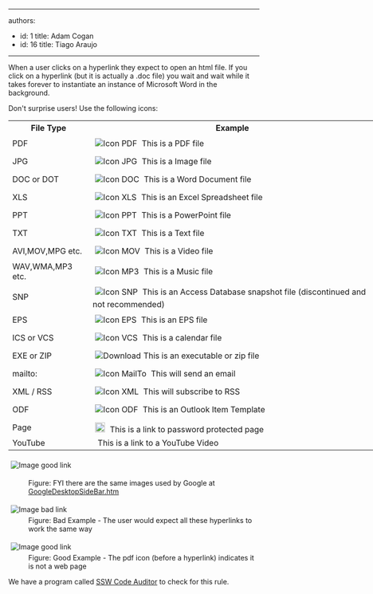 

---
authors:
  - id: 1
    title: Adam Cogan
  - id: 16
    title: Tiago Araujo
---




<span class='intro'> <p>​When a user clicks on a hyperlink they expect to open an 
     html file. If you click on a hyperlink (but it is actually a 
     .doc file) you wait and wait while it takes forever to 
     instantiate an instance of Microsoft Word in the background.
                </p> </span>

<p>Don't surprise users! Use the following icons&#58; </p><table cellspacing="0" cellpadding="3" class="style1 " style="width&#58;738px;"><tbody><tr><th scope="col">File Type </th><th scope="col">Example </th></tr><tr><td>PDF </td><td> 
            <img alt="Icon PDF" src="http&#58;//www.ssw.com.au/ssw/Images/IconPdf.png" style="margin&#58;5px;" /> This is a PDF file </td></tr><tr><td>JPG </td><td> 
            <img alt="Icon JPG" src="http&#58;//www.ssw.com.au/ssw/Images/IconJpg.gif" style="margin&#58;5px;" /> This is a Image file </td></tr><tr><td>DOC or DOT </td><td> 
            <img alt="Icon DOC" src="http&#58;//www.ssw.com.au/ssw/Images/IconDoc.png" style="margin&#58;5px;" /> This is a Word Document file </td></tr><tr><td>XLS </td><td> 
            <img alt="Icon XLS" src="http&#58;//www.ssw.com.au/ssw/Images/IconXls.gif" style="margin&#58;5px;" /> This is an Excel Spreadsheet file </td></tr><tr><td>PPT </td><td> 
            <img alt="Icon PPT" src="http&#58;//www.ssw.com.au/ssw/Images/IconPPT.png" style="margin&#58;5px;" /> This is a PowerPoint file </td></tr><tr><td>TXT </td><td> 
            <img alt="Icon TXT" src="http&#58;//www.ssw.com.au/ssw/Images/IconTxt.gif" style="margin&#58;5px;" /> This is a Text file </td></tr><tr><td>AVI,MOV,MPG etc. </td><td> 
            <img alt="Icon MOV" src="http&#58;//www.ssw.com.au/ssw/Images/IconMov.gif" style="margin&#58;5px;" /> This is a Video file </td></tr><tr><td>WAV,WMA,MP3 etc. </td><td> 
            <img alt="Icon MP3" src="http&#58;//www.ssw.com.au/ssw/Images/IconMus.gif" style="margin&#58;5px;" /> This is a Music file </td></tr><tr><td>SNP </td><td> 
            <img alt="Icon SNP" src="http&#58;//www.ssw.com.au/ssw/Images/IconSnp.gif" style="margin&#58;5px;" /> This is an Access Database snapshot file (discontinued and not recommended)</td></tr><tr><td>EPS </td><td> 
            <img alt="Icon EPS" src="http&#58;//www.ssw.com.au/ssw/Images/IconEps.gif" style="margin&#58;5px;" /> This is an EPS file </td></tr><tr><td>ICS or VCS </td><td> 
            <img alt="Icon VCS" src="http&#58;//www.ssw.com.au/ssw/Images/IconVCS.gif" style="margin&#58;5px;" /> This is a calendar file </td></tr><tr><td>EXE or ZIP </td><td> 
            <img alt="Download" src="http&#58;//www.ssw.com.au/ssw/Images/Download.gif" style="margin&#58;5px;" />This is an executable or zip file </td></tr><tr><td>mailto&#58; </td><td> 
            <img alt="Icon MailTo" src="http&#58;//www.ssw.com.au/ssw/Images/IconMailTo.gif" style="margin&#58;5px;" /> This will send an email </td></tr><tr><td>XML / RSS </td><td> 
            <img alt="Icon XML" src="http&#58;//www.ssw.com.au/ssw/Images/IconXML.gif" style="margin&#58;5px;" /> This will subscribe to RSS</td></tr><tr><td>ODF</td><td> 
            <img alt="Icon ODF" src="http&#58;//www.ssw.com.au/ssw/Images/IconOFT.gif" style="margin&#58;5px;" /> This is an Outlook Item Template</td></tr><tr><td>Page                         </td><td> 
            <img src="http&#58;//www.ssw.com.au/SSW/Standards/Rules/Images/ms_lock.gif" alt="" style="margin&#58;5px;width&#58;20px;" /> This is a link to password protected page </td></tr><tr><td rowspan="1">​YouTube</td><td rowspan="1">​<img src="/PublishingImages/_t/youtube-icon_png.jpg" alt="" style="margin&#58;5px;" />This is a link to a YouTube Video</td></tr></tbody></table> 
<dl><dl class="ssw15-rteElement-ImageArea"> 
      <img border="0" alt="Image good link" src="http&#58;//www.ssw.com.au/SSW/Standards/Rules/Images/GoogleIcons.gif" style="margin&#58;5px;" />
   </dl><dd>Figure&#58; FYI there are the same images used by Google at 
      <a href="http&#58;//desktop.google.com/features.html">GoogleDesktopSideBar.htm</a> 
      <img title="You are now leaving SSW" src="http&#58;//www.ssw.com.au/ssw/images/external.gif" alt="" style="margin&#58;5px;" />
      <br> </dd></dl><dl class="badImage"><dt> 
      <img border="0" alt="Image bad link" src="http&#58;//www.ssw.com.au/SSW/Standards/Rules/Images/IconImageBad.gif" style="margin&#58;5px;" />
   </dt><dd>Figure&#58; Bad Example - The user would expect all these hyperlinks to work the same way<br> </dd></dl><dl class="goodImage"><dt> 
      <img border="0" alt="Image good link" src="http&#58;//www.ssw.com.au/SSW/Standards/Rules/Images/IconImageGood.gif" style="margin&#58;5px;" />
   </dt><dd>Figure&#58; Good Example - The pdf icon (before a hyperlink) indicates it is not a web page<br> </dd></dl> We have a program called 
<a href="http&#58;//www.ssw.com.au/ssw/CodeAuditor/">SSW Code Auditor</a> to check for this rule. 


